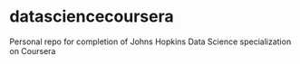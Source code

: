 # datasciencecoursera
Personal repo for completion of Johns Hopkins Data Science specialization on Coursera
